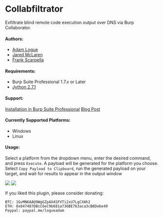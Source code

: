 # Collabfiltrator
Exfiltrate blind remote code execution output over DNS via Burp Collaborator.

#### Authors:
- <a href="https://twitter.com/adam_logue">Adam Logue</a>
- <a href="https://twitter.com/jared_mclaren">Jared McLaren</a>
- <a href="https://twitter.com/ninjastyle82">Frank Scarpella</a>

#### Requirements:
- Burp Suite Professional 1.7.x or Later
- <a href="https://www.jython.org/download.html">Jython 2.7.1</a>

#### Support:
[Installation in Burp Suite Professional](https://github.com/0xC01DF00D/Collabfiltrator/wiki/Installation-in-Burp-Suite-Professional)
[Blog Post](https://www.adamlogue.com/turning-blind-rce-into-good-rce-via-dns-exfiltration-using-collabfiltrator-burp-plugin/)

#### Currently Supported Platforms:

- Windows
- Linux

#### Usage:

Select a platform from the dropdown menu, enter the desired command, and press `Execute`. A payload will be generated for the platform you choose. Select `Copy Payload to Clipboard`, run the generated payload on your target, and wait for results to appear in the output window

<img src="https://i.imgur.com/tmRqfiY.png">
<img src="https://i.imgur.com/x1Rin8w.png">

If you liked this plugin, please consider donating:
```
BTC: 1GvMN6AAQ9WgGZpAX4SFVTi2xU7LgCXAh2
ETH: 0x847487DBcC6eC9b681a736BE763aca3cB8Debe49
Paypal: paypal.me/logueadam
```

